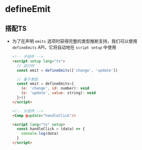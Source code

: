 # defineEmit

## 搭配TS

+ 为了在声明 `emits` 选项时获得完整的类型推断支持，我们可以使用 `defineEmits` API，它将自动地在 `script setup` 中使用

  ```html
  <!-- 子组件 -->
  <script setup lang="ts">
    // 运行时
    const emit = defineEmits(['change', 'update'])

    // 基于类型
    const emit = defineEmits<{
      (e: 'change', id: number): void
      (e: 'update', value: string): void
    }>()
  </script>
  ```

  ```html
  <!-- 父组件 -->
  <Comp @update="handleClick"/>

  <script lang="ts" setup>
    const handleClick = (data) => {
      console.log(data)
    }
  </script>
  ```
